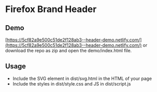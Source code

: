# Firefox Brand Header

## Demo

[https://5cf82a9e500c51de2f128ab3--header-demo.netlify.com/](https://5cf82a9e500c51de2f128ab3--header-demo.netlify.com/) or download the repo as zip and open the demo/index.html file.

## Usage

* Include the SVG element in dist/svg.html in the HTML of your page
* Include the styles in dist/style.css and JS in dist/script.js
